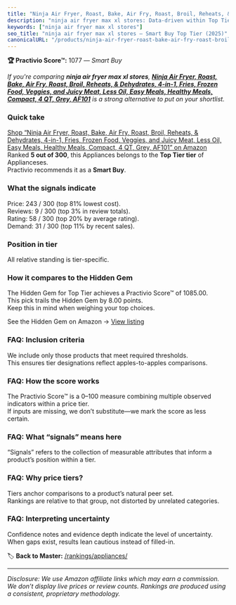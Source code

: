 ```yaml
---
title: "Ninja Air Fryer, Roast, Bake, Air Fry, Roast, Broil, Reheats, & Dehydrates, 4-in-1, Fries, Frozen Food, Veggies, and Juicy Meat, Less Oil, Easy Meals, Healthy Meals, Compact, 4 QT, Grey, AF101"
description: "ninja air fryer max xl stores: Data-driven within Top Tier ranking using the Practivio Score™. Positioned by quality, value, demand, findability, momentum."
keywords: ["ninja air fryer max xl stores"]
seo_title: "ninja air fryer max xl stores — Smart Buy Top Tier (2025)"
canonicalURL: "/products/ninja-air-fryer-roast-bake-air-fry-roast-broil-reheats-dehydrates-4-in-1-fries-frozen-food-veggies-and-juicy-meat-less-oil-easy-meals-healthy-meals-compact-4-qt-grey-af101-B07FDJMC9Q/"
---
```


**🏆 Practivio Score™:** 1077 — _Smart Buy_


*If you're comparing **ninja air fryer max xl stores**, **[Ninja Air Fryer, Roast, Bake, Air Fry, Roast, Broil, Reheats, & Dehydrates, 4-in-1, Fries, Frozen Food, Veggies, and Juicy Meat, Less Oil, Easy Meals, Healthy Meals, Compact, 4 QT, Grey, AF101](https://www.amazon.com/dp/B07FDJMC9Q?tag=practivio-20)** is a strong alternative to put on your shortlist.*
### Quick take
[Shop “Ninja Air Fryer, Roast, Bake, Air Fry, Roast, Broil, Reheats, & Dehydrates, 4-in-1, Fries, Frozen Food, Veggies, and Juicy Meat, Less Oil, Easy Meals, Healthy Meals, Compact, 4 QT, Grey, AF101” on Amazon](https://www.amazon.com/dp/B07FDJMC9Q?tag=practivio-20)
Ranked **5 out of 300**, this Appliances belongs to the **Top Tier tier** of Applianceses.  
Practivio recommends it as a **Smart Buy**.

### What the signals indicate
Price: 243 / 300 (top 81% lowest cost).  
Reviews: 9 / 300 (top 3% in review totals).  
Rating: 58 / 300 (top 20% by average rating).  
Demand: 31 / 300 (top 11% by recent sales).

### Position in tier
All relative standing is tier-specific.

### How it compares to the Hidden Gem
The Hidden Gem for Top Tier achieves a Practivio Score™ of 1085.00.  
This pick trails the Hidden Gem by 8.00 points.  
Keep this in mind when weighing your top choices.  

See the Hidden Gem on Amazon → [View listing](https://www.amazon.com/dp/B00939I7EK?tag=practivio-20)

### FAQ: Inclusion criteria
We include only those products that meet required thresholds.  
This ensures tier designations reflect apples-to-apples comparisons.

### FAQ: How the score works
The Practivio Score™ is a 0–100 measure combining multiple observed indicators within a price tier.  
If inputs are missing, we don’t substitute—we mark the score as less certain.

### FAQ: What “signals” means here
“Signals” refers to the collection of measurable attributes that inform a product’s position within a tier.

### FAQ: Why price tiers?
Tiers anchor comparisons to a product’s natural peer set.  
Rankings are relative to that group, not distorted by unrelated categories.

### FAQ: Interpreting uncertainty
Confidence notes and evidence depth indicate the level of uncertainty.  
When gaps exist, results lean cautious instead of filled-in.


🏷️ **Back to Master:** [/rankings/appliances/](/rankings/appliances/)

---
_Disclosure: We use Amazon affiliate links which may earn a commission. We don’t display live prices or review counts. Rankings are produced using a consistent, proprietary methodology._
